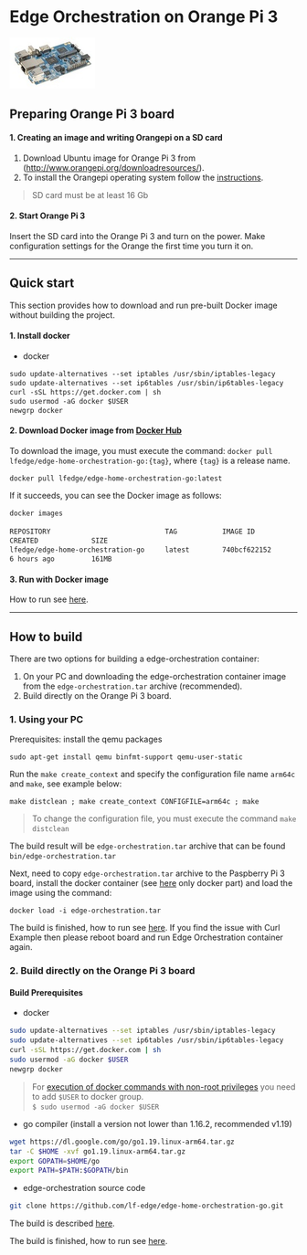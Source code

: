 # Edge Orchestration on Orange Pi 3

[![Orange Pi 3](orange_pi3.jpg)](http://www.orangepi.org/Orange%20Pi%203/)

## Preparing Orange Pi 3 board

#### 1. Creating an image and writing Orangepi on a SD card
1. Download Ubuntu image for Orange Pi 3 from (http://www.orangepi.org/downloadresources/).
2. To install the Orangepi operating system follow the [instructions](http://www.orangepi.org/Docs/SDcardinstallation.html).

> SD card must be at least 16 Gb

#### 2. Start Orange Pi 3

Insert the SD card into the Orange Pi 3 and turn on the power. Make configuration settings for the Orange the first time you turn it on.

---

## Quick start
This section provides how to download and run pre-built Docker image without building the project.

#### 1. Install docker

- docker
```
sudo update-alternatives --set iptables /usr/sbin/iptables-legacy
sudo update-alternatives --set ip6tables /usr/sbin/ip6tables-legacy
curl -sSL https://get.docker.com | sh
sudo usermod -aG docker $USER
newgrp docker
```
#### 2. Download Docker image from [Docker Hub](https://hub.docker.com/r/lfedge/edge-home-orchestration-go/tags)

To download the image, you must execute the command: `docker pull lfedge/edge-home-orchestration-go:{tag}`, where `{tag}` is a release name.
```shell
docker pull lfedge/edge-home-orchestration-go:latest
```
If it succeeds, you can see the Docker image as follows:
```shell
docker images

REPOSITORY                            TAG           IMAGE ID            CREATED             SIZE
lfedge/edge-home-orchestration-go     latest        740bcf622152        6 hours ago         161MB
```

#### 3. Run with Docker image

How to run see [here](../x86_64_linux/x86_64_linux.md#how-to-work).

---

## How to build
There are two options for building a edge-orchestration container:
1. On your PC and downloading the edge-orchestration container image from the `edge-orchestration.tar` archive (recommended).
2. Build directly on the Orange Pi 3 board.
### 1. Using your PC

Prerequisites: install the qemu packages
```shell
sudo apt-get install qemu binfmt-support qemu-user-static
```

Run the `make create_context` and specify the configuration file name `arm64c` and `make`, see example below:
```
make distclean ; make create_context CONFIGFILE=arm64c ; make
```

> To change the configuration file, you must execute the command `make distclean`

The build result will be `edge-orchestration.tar` archive that can be found `bin/edge-orchestration.tar`

Next, need to copy `edge-orchestration.tar` archive to the Paspberry Pi 3 board, install the docker container (see [here](../x86_64_linux/x86_64_linux.md#Build-Prerequisites) only docker part) and load the image using the command:
```shell
docker load -i edge-orchestration.tar
```
The build is finished, how to run see [here](../x86_64_linux/x86_64_linux.md#how-to-work). If you find the issue with Curl Example then please reboot board and run Edge Orchestration container again.

### 2. Build directly on the Orange Pi 3 board
#### Build Prerequisites
- docker

```sh
sudo update-alternatives --set iptables /usr/sbin/iptables-legacy
sudo update-alternatives --set ip6tables /usr/sbin/ip6tables-legacy
curl -sSL https://get.docker.com | sh
sudo usermod -aG docker $USER
newgrp docker
```

> For [execution of docker commands with non-root privileges](https://docs.docker.com/install/linux/linux-postinstall/#manage-docker-as-a-non-root-user) you need to add `$USER` to docker group.  
`$ sudo usermod -aG docker $USER`

- go compiler (install a version not lower than 1.16.2, recommended v1.19)

```sh
wget https://dl.google.com/go/go1.19.linux-arm64.tar.gz
tar -C $HOME -xvf go1.19.linux-arm64.tar.gz
export GOPATH=$HOME/go
export PATH=$PATH:$GOPATH/bin
```

- edge-orchestration source code

```sh
git clone https://github.com/lf-edge/edge-home-orchestration-go.git
```

The build is described [here](../x86_64_linux/x86_64_linux.md#how-to-build).

The build is finished, how to run see [here](../x86_64_linux/x86_64_linux.md#how-to-work).
